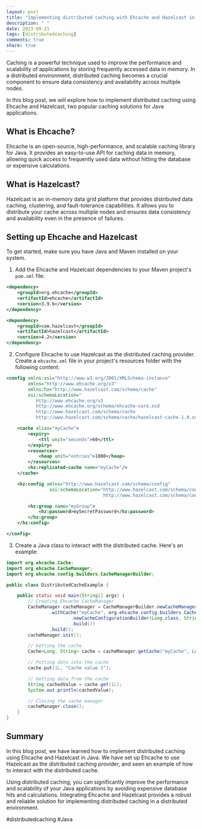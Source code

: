 ```yaml
---
layout: post
title: "Implementing distributed caching with Ehcache and Hazelcast in Java"
description: " "
date: 2023-09-21
tags: [distributedcaching]
comments: true
share: true
---
```


Caching is a powerful technique used to improve the performance and scalability of applications by storing frequently accessed data in memory. In a distributed environment, distributed caching becomes a crucial component to ensure data consistency and availability across multiple nodes.

In this blog post, we will explore how to implement distributed caching using Ehcache and Hazelcast, two popular caching solutions for Java applications.

## What is Ehcache?

Ehcache is an open-source, high-performance, and scalable caching library for Java. It provides an easy-to-use API for caching data in memory, allowing quick access to frequently used data without hitting the database or expensive calculations.

## What is Hazelcast?

Hazelcast is an in-memory data grid platform that provides distributed data caching, clustering, and fault-tolerance capabilities. It allows you to distribute your cache across multiple nodes and ensures data consistency and availability even in the presence of failures.

## Setting up Ehcache and Hazelcast

To get started, make sure you have Java and Maven installed on your system.

1. Add the Ehcache and Hazelcast dependencies to your Maven project's `pom.xml` file:

```xml
<dependency>
    <groupId>org.ehcache</groupId>
    <artifactId>ehcache</artifactId>
    <version>3.9.6</version>
</dependency>

<dependency>
    <groupId>com.hazelcast</groupId>
    <artifactId>hazelcast</artifactId>
    <version>4.2</version>
</dependency>
```

2. Configure Ehcache to use Hazelcast as the distributed caching provider. Create a `ehcache.xml` file in your project's resources folder with the following content:

```xml
<config xmlns:xsi="http://www.w3.org/2001/XMLSchema-instance"
        xmlns="http://www.ehcache.org/v3"
        xmlns:hz="http://www.hazelcast.com/schema/cache"
        xsi:schemaLocation="
           http://www.ehcache.org/v3
           http://www.ehcache.org/schema/ehcache-core.xsd
           http://www.hazelcast.com/schema/cache
           http://www.hazelcast.com/schema/cache/hazelcast-cache-1.0.xsd">

    <cache alias="myCache">
        <expiry>
            <ttl unit="seconds">60</ttl>
        </expiry>
        <resources>
            <heap unit="entries">1000</heap>
        </resources>
        <hz:replicated-cache name="myCache"/>
    </cache>

    <hz:config xmlns="http://www.hazelcast.com/schema/config"
                xsi:schemaLocation="http://www.hazelcast.com/schema/config
                                    http://www.hazelcast.com/schema/config/hazelcast-config-4.0.xsd">

        <hz:group name="myGroup">
            <hz:password>mySecretPassword</hz:password>
        </hz:group>
    </hz:config>

</config>
```

3. Create a Java class to interact with the distributed cache. Here's an example:

```java
import org.ehcache.Cache;
import org.ehcache.CacheManager;
import org.ehcache.config.builders.CacheManagerBuilder;

public class DistributedCacheExample {

    public static void main(String[] args) {
        // Creating Ehcache CacheManager
        CacheManager cacheManager = CacheManagerBuilder.newCacheManagerBuilder()
                .withCache("myCache", org.ehcache.config.builders.CacheConfigurationBuilder
                        .newCacheConfigurationBuilder(Long.class, String.class)
                        .build())
                .build();
        cacheManager.init();

        // Getting the cache
        Cache<Long, String> cache = cacheManager.getCache("myCache", Long.class, String.class);

        // Putting data into the cache
        cache.put(1L, "Cache value 1");

        // Getting data from the cache
        String cachedValue = cache.get(1L);
        System.out.println(cachedValue);

        // Closing the cache manager
        cacheManager.close();
    }
}
```

## Summary

In this blog post, we have learned how to implement distributed caching using Ehcache and Hazelcast in Java. We have set up Ehcache to use Hazelcast as the distributed caching provider, and seen an example of how to interact with the distributed cache.

Using distributed caching, you can significantly improve the performance and scalability of your Java applications by avoiding expensive database hits and calculations. Integrating Ehcache and Hazelcast provides a robust and reliable solution for implementing distributed caching in a distributed environment.

#distributedcaching #Java